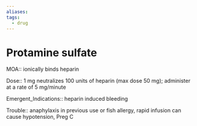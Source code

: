 ```yaml
---
aliases: 
tags:
  - drug
---
```

# Protamine sulfate  
  
MOA:: ionically binds heparin  
  
Dose:: 1 mg neutralizes 100 units of heparin (max dose 50 mg); administer at a rate of 5 mg/minute  
  
Emergent_Indications:: heparin induced bleeding  
  
Trouble:: anaphylaxis in previous use or fish allergy, rapid infusion can cause hypotension, Preg C